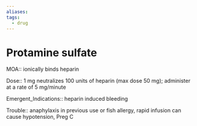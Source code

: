 ```yaml
---
aliases: 
tags:
  - drug
---
```

# Protamine sulfate  
  
MOA:: ionically binds heparin  
  
Dose:: 1 mg neutralizes 100 units of heparin (max dose 50 mg); administer at a rate of 5 mg/minute  
  
Emergent_Indications:: heparin induced bleeding  
  
Trouble:: anaphylaxis in previous use or fish allergy, rapid infusion can cause hypotension, Preg C